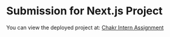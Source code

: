 # Submission for Next.js Project

You can view the deployed project at: [Chakr Intern Assignment](https://chakr-fe-intern-assignment-p58tgpp04-yuvraj883s-projects.vercel.app)
